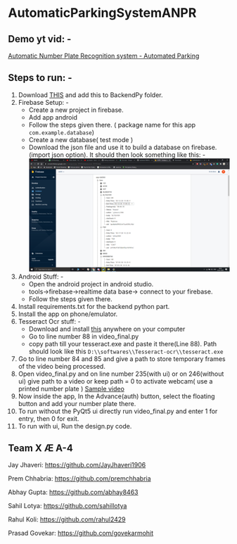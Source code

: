 # AutomaticParkingSystemANPR

## Demo yt vid: - 
[Automatic Number Plate Recognition system - Automated Parking](https://www.youtube.com/watch?v=i64AUqCuKV8&feature=youtu.be)

## Steps to run: -
1) Download [THIS](https://drive.google.com/file/d/10lYoIKufiyKaw570UvLbRHbUY6YGYlht/view?usp=sharing) and add this to BackendPy folder.
2) Firebase Setup: -
   - Create a new project in firebase.
   - Add app android
   - Follow the steps given there. ( package name for this app `com.example.database`)
   - Create a new database( test mode )
   - Download the json file and use it to build a database on firebase.(import json option). It should then look something like this: -
![](images/database.png)
3) Android Stuff: -
   - Open the android project in android studio.
   - tools->firebase->realtime data base-> connect to your firebase.
   - Follow the steps given there.
4) Install requirements.txt for the backend python part.
5) Install the app on phone/emulator.
6) Tesseract Ocr stuff: -
   - Download and install [this](https://drive.google.com/file/d/1QojD9grZKxbMUceP3d6ckwn11yGuefYe/view?usp=sharing) anywhere on your computer
   - Go to line number 88 in video_final.py
   - copy path till your tesseract.exe and paste it there(Line 88). Path should look like this `D:\\softwares\\Tesseract-ocr\\tesseract.exe`
7) Go to line number 84 and 85 and give a path to store temporary frames of the video being processed.
8) Open video_final.py and on line number 235(with ui) or on 246(without ui) give path to a video or keep path = 0 to activate webcam( use a printed number plate )
  [Sample video](https://drive.google.com/file/d/1QL5nR2pNM71CKH2vehXpEgiqdH6SAAho/view?usp=sharing)
9) Now inside the app, In the Advance(auth) button, select the floating button and add your number plate there.
10) To run without the PyQt5 ui directly run video_final.py and enter 1 for entry, then 0 for exit.
11) To run with ui, Run the design.py code.

## Team X Æ A-4
Jay Jhaveri: https://github.com/JayJhaveri1906

Prem Chhabria: https://github.com/premchhabria

Abhay Gupta: https://github.com/abhay8463

Sahil Lotya: https://github.com/sahillotya

Rahul Koli: https://github.com/rahul2429

Prasad Govekar: https://github.com/govekarmohit
